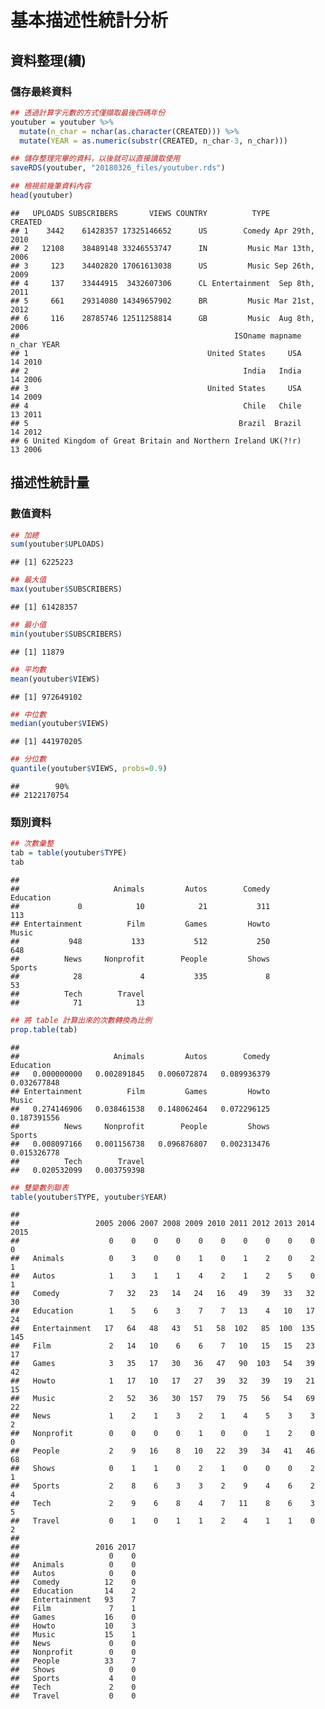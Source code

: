 基本描述性統計分析
================

資料整理(續)
------------

### 儲存最終資料

``` r
## 透過計算字元數的方式僅擷取最後四碼年份
youtuber = youtuber %>%
  mutate(n_char = nchar(as.character(CREATED))) %>%
  mutate(YEAR = as.numeric(substr(CREATED, n_char-3, n_char)))

## 儲存整理完畢的資料，以後就可以直接讀取使用
saveRDS(youtuber, "20180326_files/youtuber.rds")

## 檢視前幾筆資料內容
head(youtuber)
```

    ##   UPLOADS SUBSCRIBERS       VIEWS COUNTRY          TYPE        CREATED
    ## 1    3442    61428357 17325146652      US        Comedy Apr 29th, 2010
    ## 2   12108    38489148 33246553747      IN         Music Mar 13th, 2006
    ## 3     123    34402820 17061613038      US         Music Sep 26th, 2009
    ## 4     137    33444915  3432607306      CL Entertainment  Sep 8th, 2011
    ## 5     661    29314080 14349657902      BR         Music Mar 21st, 2012
    ## 6     116    28785746 12511258814      GB         Music  Aug 8th, 2006
    ##                                                ISOname mapname n_char YEAR
    ## 1                                        United States     USA     14 2010
    ## 2                                                India   India     14 2006
    ## 3                                        United States     USA     14 2009
    ## 4                                                Chile   Chile     13 2011
    ## 5                                               Brazil  Brazil     14 2012
    ## 6 United Kingdom of Great Britain and Northern Ireland UK(?!r)     13 2006

描述性統計量
------------

### 數值資料

``` r
## 加總
sum(youtuber$UPLOADS)
```

    ## [1] 6225223

``` r
## 最大值
max(youtuber$SUBSCRIBERS)
```

    ## [1] 61428357

``` r
## 最小值
min(youtuber$SUBSCRIBERS)
```

    ## [1] 11879

``` r
## 平均數
mean(youtuber$VIEWS)
```

    ## [1] 972649102

``` r
## 中位數
median(youtuber$VIEWS)
```

    ## [1] 441970205

``` r
## 分位數
quantile(youtuber$VIEWS, probs=0.9)
```

    ##        90% 
    ## 2122170754

### 類別資料

``` r
## 次數彙整
tab = table(youtuber$TYPE)
tab
```

    ## 
    ##                     Animals         Autos        Comedy     Education 
    ##             0            10            21           311           113 
    ## Entertainment          Film         Games         Howto         Music 
    ##           948           133           512           250           648 
    ##          News     Nonprofit        People         Shows        Sports 
    ##            28             4           335             8            53 
    ##          Tech        Travel 
    ##            71            13

``` r
## 將 table 計算出來的次數轉換為比例
prop.table(tab)
```

    ## 
    ##                     Animals         Autos        Comedy     Education 
    ##   0.000000000   0.002891845   0.006072874   0.089936379   0.032677848 
    ## Entertainment          Film         Games         Howto         Music 
    ##   0.274146906   0.038461538   0.148062464   0.072296125   0.187391556 
    ##          News     Nonprofit        People         Shows        Sports 
    ##   0.008097166   0.001156738   0.096876807   0.002313476   0.015326778 
    ##          Tech        Travel 
    ##   0.020532099   0.003759398

``` r
## 雙變數列聯表
table(youtuber$TYPE, youtuber$YEAR)
```

    ##                
    ##                 2005 2006 2007 2008 2009 2010 2011 2012 2013 2014 2015
    ##                    0    0    0    0    0    0    0    0    0    0    0
    ##   Animals          0    3    0    0    1    0    1    2    0    2    1
    ##   Autos            1    3    1    1    4    2    1    2    5    0    1
    ##   Comedy           7   32   23   14   24   16   49   39   33   32   30
    ##   Education        1    5    6    3    7    7   13    4   10   17   24
    ##   Entertainment   17   64   48   43   51   58  102   85  100  135  145
    ##   Film             2   14   10    6    6    7   10   15   15   23   17
    ##   Games            3   35   17   30   36   47   90  103   54   39   42
    ##   Howto            1   17   10   17   27   39   32   39   19   21   15
    ##   Music            2   52   36   30  157   79   75   56   54   69   22
    ##   News             1    2    1    3    2    1    4    5    3    3    2
    ##   Nonprofit        0    0    0    0    1    0    0    1    2    0    0
    ##   People           2    9   16    8   10   22   39   34   41   46   68
    ##   Shows            0    1    1    0    2    1    0    0    0    2    1
    ##   Sports           2    8    6    3    3    2    9    4    6    2    4
    ##   Tech             2    9    6    8    4    7   11    8    6    3    5
    ##   Travel           0    1    0    1    1    2    4    1    1    0    2
    ##                
    ##                 2016 2017
    ##                    0    0
    ##   Animals          0    0
    ##   Autos            0    0
    ##   Comedy          12    0
    ##   Education       14    2
    ##   Entertainment   93    7
    ##   Film             7    1
    ##   Games           16    0
    ##   Howto           10    3
    ##   Music           15    1
    ##   News             0    0
    ##   Nonprofit        0    0
    ##   People          33    7
    ##   Shows            0    0
    ##   Sports           4    0
    ##   Tech             2    0
    ##   Travel           0    0
